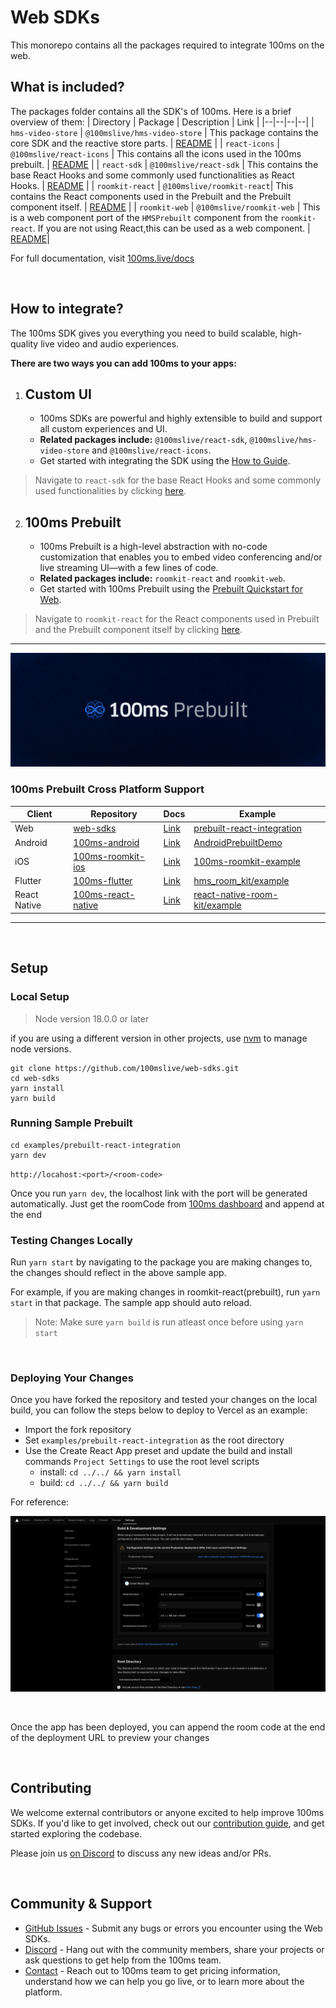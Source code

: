 # Web SDKs

This monorepo contains all the packages required to integrate 100ms on the web.

## What is included?

The packages folder contains all the SDK's of 100ms. Here is a brief overview of them:
| Directory | Package | Description | Link |
|--|--|--|--|
| `hms-video-store` | `@100mslive/hms-video-store` | This package contains the core SDK and the reactive store parts. | [README](./packages/hms-video-store) |
| `react-icons` | `@100mslive/react-icons` | This contains all the icons used in the 100ms prebuilt. | [README](./packages/react-icons) |
| `react-sdk` | `@100mslive/react-sdk` | This contains the base React Hooks and some commonly used functionalities as React Hooks. | [README](./packages/react-sdk) |
| `roomkit-react` | `@100mslive/roomkit-react`| This contains the React components used in the Prebuilt and the Prebuilt component itself. | [README](./packages/roomkit-react) |
| `roomkit-web` | `@100mslive/roomkit-web` | This is a web component port of the `HMSPrebuilt` component from the `roomkit-react`. If you are not using React,this can be used as a web component. | [README](./packages/roomkit-web)|

For full documentation, visit [100ms.live/docs](https://www.100ms.live/docs)

<br>

## How to integrate?

The 100ms SDK gives you everything you need to build scalable, high-quality live video and audio experiences.

**There are two ways you can add 100ms to your apps:**

1. ## Custom UI
   - 100ms SDKs are powerful and highly extensible to build and support all custom experiences and UI.
   - **Related packages include:** `@100mslive/react-sdk`, `@100mslive/hms-video-store` and `@100mslive/react-icons`.
   - Get started with integrating the SDK using the [How to Guide](https://www.100ms.live/docs/javascript/v2/how-to-guides/install-the-sdk/integration). <br>

> Navigate to `react-sdk` for the base React Hooks and some commonly used functionalities by clicking [here](./packages/react-sdk).

2.  ## 100ms Prebuilt
    - 100ms Prebuilt is a high-level abstraction with no-code customization that enables you to embed video conferencing and/or live streaming UI—with a few lines of code.
    - **Related packages include:** `roomkit-react` and `roomkit-web`.
    - Get started with 100ms Prebuilt using the [Prebuilt Quickstart for Web](https://www.100ms.live/docs/javascript/v2/quickstart/prebuilt-quickstart). <br>

> Navigate to `roomkit-react` for the React components used in Prebuilt and the Prebuilt component itself by clicking [here](./packages/roomkit-react).

<hr>

![Banner](prebuilt-banner.png)

### 100ms Prebuilt Cross Platform Support

| Client       | Repository                                                                                                     | Docs                                                                             | Example                                                                                                                           |
| ------------ | -------------------------------------------------------------------------------------------------------------- | -------------------------------------------------------------------------------- | --------------------------------------------------------------------------------------------------------------------------------- |
| Web          | [web-sdks](https://github.com/100mslive/web-sdks/tree/main/packages/roomkit-react)                             | [Link](https://www.100ms.live/docs/javascript/v2/quickstart/prebuilt-quickstart) | [prebuilt-react-integration](https://github.com/100mslive/web-sdks/tree/main/examples/prebuilt-react-integration)                 |
| Android      | [100ms-android](https://github.com/100mslive/100ms-android/tree/release-v2/room-kit)                           | [Link](https://www.100ms.live/docs/android/v2/quickstart/prebuilt-android)       | [AndroidPrebuiltDemo](https://github.com/100mslive/AndroidPrebuiltDemo)                                                           |
| iOS          | [100ms-roomkit-ios](https://github.com/100mslive/100ms-roomkit-ios)                                            | [Link](https://www.100ms.live/docs/ios/v2/quickstart/prebuilt)                   | [100ms-roomkit-example](https://github.com/100mslive/100ms-roomkit-example)                                                       |
| Flutter      | [100ms-flutter](https://github.com/100mslive/100ms-flutter/tree/main/packages/hms_room_kit)                    | [Link](https://www.100ms.live/docs/flutter/v2/quickstart/prebuilt)               | [hms_room_kit/example](https://github.com/100mslive/100ms-flutter/tree/main/packages/hms_room_kit/example)                        |
| React Native | [100ms-react-native](https://github.com/100mslive/100ms-react-native/tree/main/packages/react-native-room-kit) | [Link](https://www.100ms.live/docs/react-native/v2/quickstart/prebuilt)          | [react-native-room-kit/example](https://github.com/100mslive/100ms-react-native/tree/main/packages/react-native-room-kit/example) |

<hr>
<br>

## Setup

### Local Setup

> Node version 18.0.0 or later

if you are using a different version in other projects, use [nvm](https://github.com/nvm-sh/nvm?tab=readme-ov-file#installing-and-updating) to manage node versions.

```
git clone https://github.com/100mslive/web-sdks.git
cd web-sdks
yarn install
yarn build
```

### Running Sample Prebuilt

```
cd examples/prebuilt-react-integration
yarn dev
```

`http://locahost:<port>/<room-code>`

Once you run `yarn dev`, the localhost link with the port will be generated automatically. Just get the roomCode from [100ms dashboard](https://dashboard.100ms.live) and append at the end

### Testing Changes Locally

Run `yarn start` by navigating to the package you are making changes to, the changes should reflect in the above sample app.

For example, if you are making changes in roomkit-react(prebuilt), run `yarn start` in that package. The sample app should auto reload.

> Note: Make sure `yarn build` is run atleast once before using `yarn start`

<br>

### Deploying Your Changes

Once you have forked the repository and tested your changes on the local build, you can follow the steps below to deploy to Vercel as an example:

- Import the fork repository
- Set `examples/prebuilt-react-integration` as the root directory
- Use the Create React App preset and update the build and install commands `Project Settings` to use the root level scripts
  - install: `cd ../../ && yarn install`
  - build: `cd ../../ && yarn build`

For reference:

![Project Settings](./project-settings.png)

<br />

Once the app has been deployed, you can append the room code at the end of the deployment URL to preview your changes

<br>

## Contributing

We welcome external contributors or anyone excited to help improve 100ms SDKs. If you'd like to get involved, check out our [contribution guide](./DEVELOPER.MD), and get started exploring the codebase.

Please join us [on Discord](https://discord.com/invite/kGdmszyzq2) to discuss any new ideas and/or PRs.

<br>

## Community & Support

- [GitHub Issues](https://github.com/100mslive/web-sdks/issues) - Submit any bugs or errors you encounter using the Web SDKs.
- [Discord](https://discord.com/invite/kGdmszyzq2) - Hang out with the community members, share your projects or ask questions to get help from the 100ms team.
- [Contact](https://www.100ms.live/contact) - Reach out to 100ms team to get pricing information, understand how we can help you go live, or to learn more about the platform.
